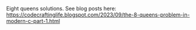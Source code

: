 Eight queens solutions. See blog posts here:
https://codecraftinglife.blogspot.com/2023/09/the-8-queens-problem-in-modern-c-part-1.html
